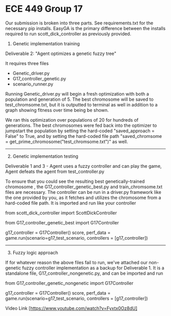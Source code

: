 # ECE 449 Group 17

Our submission is broken into three parts. See requirements.txt for the necessary pip installs. EasyGA is the primary difference between the installs required to run
scott_dick_controller as previously provided.

1. Genetic implementation training

Deliverable 2: "Agent optimizes a genetic fuzzy tree"

It requires three files
* Genetic_driver.py
* G17_controller_genetic.py
* scenario_runner.py

Running Genetic_driver.py will begin a fresh optimization with both a population and generation of 5. The best chromosome will be saved to test_chromsome.txt, but it is outputted to terminal as well in addition to a graph showing fitness over time being be shown.


We ran this optimization over populations of 20 for hundreds of generations. The best chromosomes were fed back into the optimizer to jumpstart the population by setting the hard-coded "saved_approach = False" to True, and by setting the hard-coded file path "saved_chromsome = get_prime_chromosome("test_chromsome.txt")" as well.


---
2. Genetic implementation testing


Deliverable 1 and 3 - Agent uses a fuzzy controller and can play the game, Agent defeats the agent from test_controller.py


To ensure that you could see the resulting best genetically-trained chromosome , the G17_controller_genetic_best.py and train_chromsome.txt files are necessary. The controller can be run in a driver.py framework like the one provided by you, as it fetches and utilizes the chromosome from a hard-coded file path. It is imported and run like your controller


from scott_dick_controller import ScottDickController


from G17_controller_genetic_best import G17Controller

g17_controller = G17Controller()
score, perf_data = game.run(scenario=g17_test_scenario, controllers = [g17_controller])


---
3. Fuzzy logic approach

If for whatever reason the above files fail to run, we've attached our non-genetic fuzzy controller implementation as a backup for Deliverable 1. It is a standalone file, G17_controller_nongenetic.py, and can be imported and run


from G17_controller_genetic_nongenetic import G17Controller

g17_controller = G17Controller()
score, perf_data = game.run(scenario=g17_test_scenario, controllers = [g17_controller])



Video Link [https://www.youtube.com/watch?v=Fyxtx0Oz8dU]


